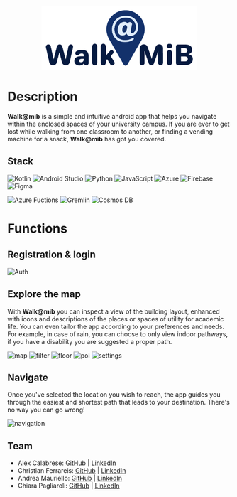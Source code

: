 <div align="center">
      <img
        src="images/logo.png"
        width="350"
      />
</div>



# Description
**Walk@mib** is a simple and intuitive android app that helps you navigate within the enclosed spaces of your university campus. If you are ever to get lost while walking from one classroom to another, or finding a vending machine for a snack, **Walk@mib** has got you covered.


## Stack
![Kotlin](https://img.shields.io/badge/kotlin-%237F52FF.svg?style=for-the-badge&logo=kotlin&logoColor=white)
![Android Studio](https://img.shields.io/badge/Android%20Studio-3DDC84.svg?style=for-the-badge&logo=android-studio&logoColor=white)
![Python](https://img.shields.io/badge/python-3670A0?style=for-the-badge&logo=python&logoColor=ffdd54)
![JavaScript](https://img.shields.io/badge/javascript-%23323330.svg?style=for-the-badge&logo=javascript&logoColor=%23F7DF1E)
![Azure](https://img.shields.io/badge/azure-%230072C6.svg?style=for-the-badge&logo=microsoftazure&logoColor=white)
![Firebase](https://img.shields.io/badge/firebase-%23039BE5.svg?style=for-the-badge&logo=firebase)
![Figma](https://img.shields.io/badge/figma-%23F24E1E.svg?style=for-the-badge&logo=figma&logoColor=white)

<div>
<img alt="Azure Fuctions" width="90" heigth="90" src="https://ms-azuretools.gallerycdn.vsassets.io/extensions/ms-azuretools/vscode-azurefunctions/1.10.3/1677184340988/Microsoft.VisualStudio.Services.Icons.Default"/>

<img alt="Gremlin" width="190" heigth="190" src="https://www.seekpng.com/png/detail/226-2265863_gremlin-logo-gremlin-graph.png"/>
 
<img alt="Cosmos DB" width="85" heigth="182" src="https://www.matillion.com/wp-content/uploads/2020/08/Azure-cosmos-new-logo.jpeg"/>

</div>

# Functions
## Registration & login
<img alt="Auth" width="190" heigth="190" src="gifs/auth.gif"/>

## Explore the map
With **Walk@mib** you can inspect a view of the building layout, enhanced with icons and descriptions of the places or spaces of utility for academic life. 
You can even tailor the app according to your preferences and needs. For example, in case of rain, you can choose to only view indoor pathways, if you have a disability you are suggested a proper path.

<div>
<img alt="map" width="190" heigth="190" src="gifs/map.gif"/>
<img alt="filter" width="190" heigth="190" src="gifs/filter.gif"/>
<img alt="floor" width="190" heigth="190" src="gifs/floor.gif"/>
<img alt="poi" width="190" heigth="190" src="gifs/poi.gif"/>
<img alt="settings" width="190" heigth="190" src="gifs/settings.gif"/>
</div>

## Navigate
Once you've selected the location you wish to reach, the app guides you through the easiest and shortest path that leads to your destination. There's no way you can go wrong!

<div>
<img alt="navigation" width="190" heigth="190" src="gifs/navigation.gif"/>
</div>

## Team
- Alex Calabrese: [GitHub](https://github.com/alexcalabrese) | [LinkedIn](https://www.linkedin.com/in/alex-calabrese)
- Christian Ferrareis: [GitHub](https://github.com/FerraChris01) | [LinkedIn](https://www.linkedin.com/in/christian-ferrareis/)
- Andrea Mauriello: [GitHub](https://github.com/sasmau69) | [LinkedIn](https://www.linkedin.com/in/andrea-mauriello)
- Chiara Pagliaroli: [GitHub](https://github.com/https://github.com/Blue3141) | [LinkedIn](https://www.linkedin.com/in/?)
